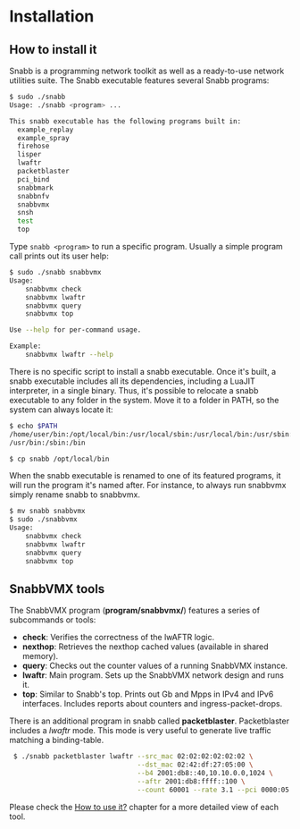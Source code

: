 # Installation

## How to install it

Snabb is a programming network toolkit as well as a ready-to-use network
utilities suite.  The Snabb executable features several Snabb programs:

```bash
$ sudo ./snabb
Usage: ./snabb <program> ...

This snabb executable has the following programs built in:
  example_replay
  example_spray
  firehose
  lisper
  lwaftr
  packetblaster
  pci_bind
  snabbmark
  snabbnfv
  snabbvmx
  snsh
  test
  top
```

Type `snabb <program>` to run a specific program.  Usually a simple program
call prints out its user help:

```bash
$ sudo ./snabb snabbvmx
Usage:
    snabbvmx check
    snabbvmx lwaftr
    snabbvmx query
    snabbvmx top

Use --help for per-command usage.

Example:
    snabbvmx lwaftr --help
```

There is no specific script to install a snabb executable.  Once it's built,
a snabb executable includes all its dependencies, including a LuaJIT interpreter,
in a single binary.  Thus, it's possible to relocate a snabb executable to any
folder in the system.  Move it to a folder in PATH, so the system can always
locate it:

```bash
$ echo $PATH
/home/user/bin:/opt/local/bin:/usr/local/sbin:/usr/local/bin:/usr/sbin:
/usr/bin:/sbin:/bin

$ cp snabb /opt/local/bin
```

When the snabb executable is renamed to one of its featured programs, it will
run the program it's named after.  For instance, to always run snabbvmx simply
rename snabb to snabbvmx.

```bash
$ mv snabb snabbvmx
$ sudo ./snabbvmx
Usage:
    snabbvmx check
    snabbvmx lwaftr
    snabbvmx query
    snabbvmx top
```

## SnabbVMX tools

The SnabbVMX program (**program/snabbvmx/**) features a series of subcommands
or tools:

- **check**: Verifies the correctness of the lwAFTR logic.
- **nexthop**: Retrieves the nexthop cached values (available in shared memory).
- **query**: Checks out the counter values of a running SnabbVMX instance.
- **lwaftr**: Main program. Sets up the SnabbVMX network design and runs it.
- **top**: Similar to Snabb's top. Prints out Gb and Mpps in IPv4 and IPv6
  interfaces.  Includes reports about counters and ingress-packet-drops.

There is an additional program in snabb called **packetblaster**.  Packetblaster
includes a *lwaftr* mode. This mode is very useful to generate live traffic matching
a binding-table.

```bash
 $ ./snabb packetblaster lwaftr --src_mac 02:02:02:02:02:02 \
                                --dst_mac 02:42:df:27:05:00 \
                                --b4 2001:db8::40,10.10.0.0,1024 \
                                --aftr 2001:db8:ffff::100 \
                                --count 60001 --rate 3.1 --pci 0000:05:00.1
```

Please check the [How to use it?](README.userguide.md) chapter for a more
detailed view of each tool.
